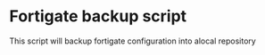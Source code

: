 Fortigate backup script
===================
This script will backup fortigate configuration into alocal repository
